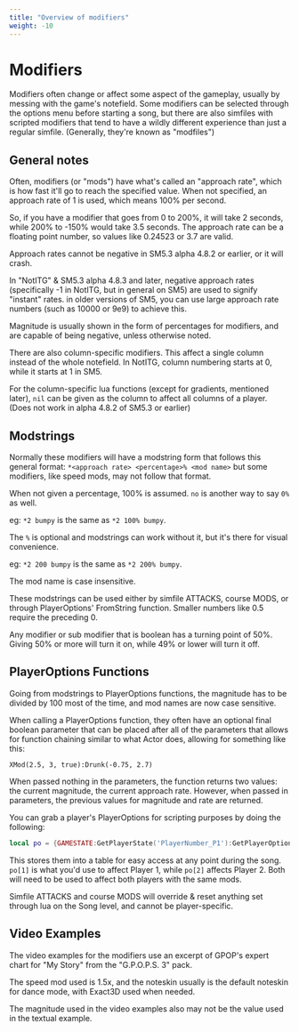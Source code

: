 ```yaml
---
title: "Overview of modifiers"
weight: -10
---
```


# Modifiers
Modifiers often change or affect some aspect of the gameplay, usually by messing with the game's notefield. Some modifiers can be selected through the options menu before starting a song, but there are also simfiles with scripted modifiers that tend to have a wildly different experience than just a regular simfile. (Generally, they're known as "modfiles")

## General notes
Often, modifiers (or "mods") have what's called an "approach rate", which is how fast it'll go to reach the specified value.
When not specified, an approach rate of 1 is used, which means 100% per second.

So, if you have a modifier that goes from 0 to 200%, it will take 2 seconds, while 200% to -150% would take 3.5 seconds.
The approach rate can be a floating point number, so values like 0.24523 or 3.7 are valid.

Approach rates cannot be negative in SM5.3 alpha 4.8.2 or earlier, or it will crash.

In "NotITG" & SM5.3 alpha 4.8.3 and later, negative approach rates (specifically -1 in NotITG, but in general on SM5) are used to signify "instant" rates. in older versions of SM5, you can use large approach rate numbers (such as 10000 or 9e9) to achieve this.

Magnitude is usually shown in the form of percentages for modifiers, and are capable of being negative, unless otherwise noted.

There are also column-specific modifiers. This affect a single column instead of the whole notefield. In NotITG, column numbering starts at 0, while it starts at 1 in SM5.

For the column-specific lua functions (except for gradients, mentioned later), `nil` can be given as the column to affect all columns of a player. (Does not work in alpha 4.8.2 of SM5.3 or earlier)

## Modstrings
Normally these modifiers will have a modstring form that follows this general format: `*<approach rate> <percentage>% <mod name>` but some modifiers, like speed mods, may not follow that format.

When not given a percentage, 100% is assumed. `no` is another way to say `0%` as well.

eg: `*2 bumpy` is the same as `*2 100% bumpy`.

The `%` is optional and modstrings can work without it, but it's there for visual convenience.

eg: `*2 200 bumpy` is the same as `*2 200% bumpy`.

The mod name is case insensitive.

These modstrings can be used either by simfile ATTACKS, course MODS, or through PlayerOptions' FromString function.
Smaller numbers like 0.5 require the preceding 0.

Any modifier or sub modifier that is boolean has a turning point of 50%. Giving 50% or more will turn it on, while 49% or lower will turn it off.

## PlayerOptions Functions
Going from modstrings to PlayerOptions functions, the magnitude has to be divided by 100 most of the time, and mod names are now case sensitive.

When calling a PlayerOptions function, they often have an optional final boolean parameter that can be placed after all of the parameters that allows for function chaining similar to what Actor does, allowing for something like this:

`XMod(2.5, 3, true):Drunk(-0.75, 2.7)`

When passed nothing in the parameters, the function returns two values: the current magnitude, the current approach rate.
However, when passed in parameters, the previous values for magnitude and rate are returned.

You can grab a player's PlayerOptions for scripting purposes by doing the following:
```Lua
local po = {GAMESTATE:GetPlayerState('PlayerNumber_P1'):GetPlayerOptions('ModsLevel_Song'),GAMESTATE:GetPlayerState('PlayerNumber_P2'):GetPlayerOptions('ModsLevel_Song')}
```

This stores them into a table for easy access at any point during the song. `po[1]` is what you'd use to affect Player 1, while `po[2]` affects Player 2. Both will need to be used to affect both players with the same mods.

Simfile ATTACKS and course MODS will override & reset anything set through lua on the Song level, and cannot be player-specific.

## Video Examples
The video examples for the modifiers use an excerpt of GPOP's expert chart for "My Story" from the "G.P.O.P.S. 3" pack.

The speed mod used is 1.5x, and the noteskin usually is the default noteskin for dance mode, with Exact3D used when needed.

The magnitude used in the video examples also may not be the value used in the textual example.
